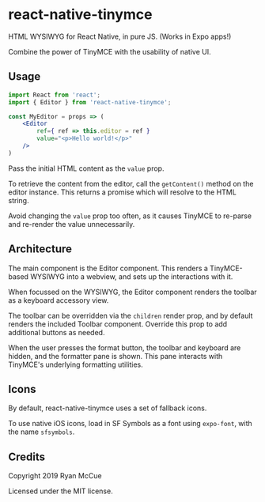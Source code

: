 # react-native-tinymce

HTML WYSIWYG for React Native, in pure JS. (Works in Expo apps!)

Combine the power of TinyMCE with the usability of native UI.

## Usage

```jsx
import React from 'react';
import { Editor } from 'react-native-tinymce';

const MyEditor = props => (
	<Editor
		ref={ ref => this.editor = ref }
		value="<p>Hello world!</p>"
	/>
)
```

Pass the initial HTML content as the `value` prop.

To retrieve the content from the editor, call the `getContent()` method on the editor instance. This returns a promise which will resolve to the HTML string.

Avoid changing the `value` prop too often, as it causes TinyMCE to re-parse and re-render the value unnecessarily.


## Architecture

The main component is the Editor component. This renders a TinyMCE-based WYSIWYG into a webview, and sets up the interactions with it.

When focussed on the WYSIWYG, the Editor component renders the toolbar as a keyboard accessory view.

The toolbar can be overridden via the `children` render prop, and by default renders the included Toolbar component. Override this prop to add additional buttons as needed.

When the user presses the format button, the toolbar and keyboard are hidden, and the formatter pane is shown. This pane interacts with TinyMCE's underlying formatting utilities.


## Icons

By default, react-native-tinymce uses a set of fallback icons.

To use native iOS icons, load in SF Symbols as a font using `expo-font`, with the name `sfsymbols`.


## Credits

Copyright 2019 Ryan McCue

Licensed under the MIT license.
